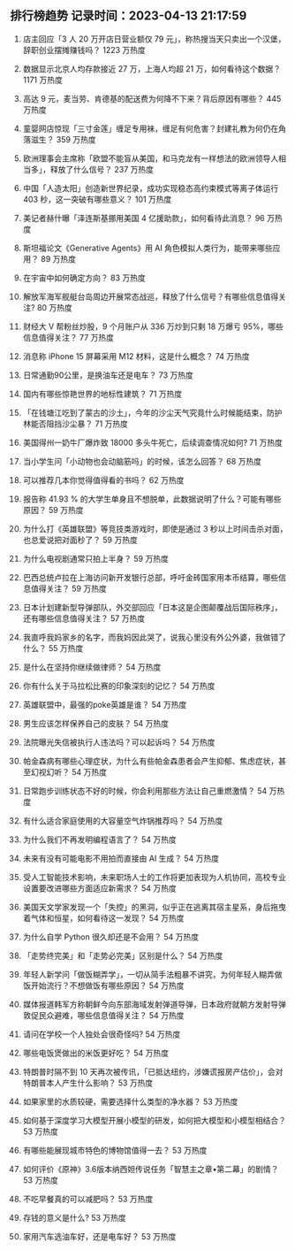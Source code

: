 
## 排行榜趋势 记录时间：2023-04-13 21:17:59
  
  1. 店主回应「3 人 20 万开店日营业额仅 79 元」，称热搜当天只卖出一个汉堡，辞职创业摆摊赚钱吗？ 1223 万热度
    
  2. 数据显示北京人均存款接近 27 万，上海人均超 21 万，如何看待这个数据？ 1171 万热度
    
  3. 高达 9 元，麦当劳、肯德基的配送费为何降不下来？背后原因有哪些？ 445 万热度
    
  4. 童婴网店惊现「三寸金莲」缠足专用袜，缠足有何危害？封建礼教为何仍在角落滋生？ 359 万热度
    
  5. 欧洲理事会主席称「欧盟不能盲从美国，和马克龙有一样想法的欧洲领导人相当多」，释放了什么信号？ 237 万热度
    
  6. 中国「人造太阳」创造新世界纪录，成功实现稳态高约束模式等离子体运行 403 秒，这一突破有哪些意义？ 101 万热度
    
  7. 美记者赫什曝「泽连斯基挪用美国 4 亿援助款」，如何看待此消息？ 96 万热度
    
  8. 斯坦福论文《Generative Agents》用 AI 角色模拟人类行为，能带来哪些应用？ 89 万热度
    
  9. 在宇宙中如何确定方向？ 83 万热度
    
  10. 解放军海军舰艇台岛周边开展常态战巡，释放了什么信号？有哪些信息值得关注? 80 万热度
    
  11. 财经大 V 帮粉丝炒股，9 个月账户从 336 万炒到只剩 18 万爆亏 95%，哪些信息值得关注？ 77 万热度
    
  12. 消息称 iPhone 15 屏幕采用 M12 材料，这是什么概念？ 74 万热度
    
  13. 日常通勤90公里，是换油车还是电车？ 73 万热度
    
  14. 国内有哪些惊艳世界的地标性建筑？ 71 万热度
    
  15. 「在钱塘江吃到了蒙古的沙土」，今年的沙尘天气究竟什么时候能结束，防护林能否阻挡沙尘暴？ 71 万热度
    
  16. 美国得州一奶牛厂爆炸致 18000 多头牛死亡，后续调查情况如何? 71 万热度
    
  17. 当小学生问「小动物也会动脑筋吗」的时候，该怎么回答？ 68 万热度
    
  18. 可以推荐几本你觉得值得看的书吗？ 62 万热度
    
  19. 报告称 41.93 % 的大学生单身且不想脱单，此数据说明了什么？可能有哪些原因？ 59 万热度
    
  20. 为什么打《英雄联盟》等竞技类游戏时，即使是通过 3 秒以上时间击杀对面，也总爱说把对面秒了？ 59 万热度
    
  21. 为什么电视剧通常只拍上半身？ 59 万热度
    
  22. 巴西总统卢拉在上海访问新开发银行总部，呼吁金砖国家用本币结算，哪些信息值得关注？ 59 万热度
    
  23. 日本计划建新型导弹部队，外交部回应「日本这是企图颠覆战后国际秩序」，还有哪些信息值得关注？ 57 万热度
    
  24. 我直呼我妈家乡的名字，而我妈因此哭了，说我心里没有外公外婆，我做错了什么？ 55 万热度
    
  25. 是什么在坚持你继续做律师？ 54 万热度
    
  26. 你有什么关于马拉松比赛的印象深刻的记忆？ 54 万热度
    
  27. 英雄联盟中，最强的poke英雄是谁？ 54 万热度
    
  28. 男生应该怎样保养自己的皮肤？ 54 万热度
    
  29. 法院曝光失信被执行人违法吗？可以起诉吗？ 54 万热度
    
  30. 帕金森病有哪些心理症状，为什么有些帕金森患者会产生抑郁、焦虑症状，甚至幻视幻听？ 54 万热度
    
  31. 日常跑步训练状态不好的时候，你会利用那些方法让自己重燃激情？ 54 万热度
    
  32. 有什么适合家庭使用的大容量空气炸锅推荐吗？ 54 万热度
    
  33. 为什么我们不再发明编程语言了？ 54 万热度
    
  34. 未来有没有可能电影不用拍而直接由 AI 生成？ 54 万热度
    
  35. 受人工智能技术影响，未来职场人士的工作将更加表现为人机协同，高校专业设置要改进哪些方面适应新需求？ 54 万热度
    
  36. 美国天文学家发现一个「失控」的黑洞，似乎正在逃离其宿主星系，身后拖曳着气体和恒星，如何看待这一发现？ 54 万热度
    
  37. 为什么自学 Python 很久却还是不会用？ 54 万热度
    
  38. 「走势终完美」和「走势必完美」区别是什么？ 54 万热度
    
  39. 年轻人新学问「做饭糊弄学」，一切从简手法粗暴不讲究，为何年轻人糊弄做饭开始流行？不想做饭有哪些原因？ 54 万热度
    
  40. 媒体报道韩军方称朝鲜今向东部海域发射弹道导弹，日本政府就朝方发射导弹敦促民众避难，哪些信息值得关注？ 54 万热度
    
  41. 请问在学校一个人独处会很奇怪吗? 54 万热度
    
  42. 哪些电饭煲做出的米饭更好吃？ 54 万热度
    
  43. 特朗普时隔不到 10 天再次被传讯，「已抵达纽约，涉嫌谎报房产估价」，会对特朗普本人产生什么影响？ 53 万热度
    
  44. 如果家里的水质较硬，需要选择什么类型的净水器？ 53 万热度
    
  45. 如何基于深度学习大模型开展小模型的研发，如何把大模型和小模型相结合？ 53 万热度
    
  46. 有哪些能展现城市特色的博物馆值得一去？ 53 万热度
    
  47. 如何评价《原神》3.6版本纳西妲传说任务「智慧主之章•第二幕」的剧情？ 53 万热度
    
  48. 不吃早餐真的可以减肥吗？ 53 万热度
    
  49. 存钱的意义是什么? 53 万热度
    
  50. 家用汽车选油车好，还是电车好？ 53 万热度
    